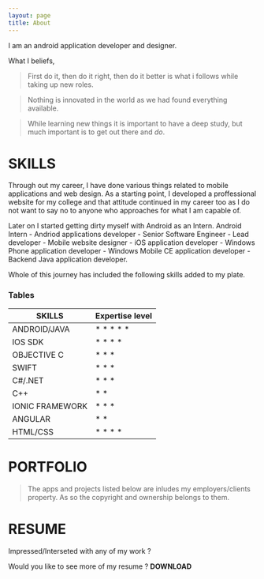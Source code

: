 ```yaml
---
layout: page
title: About
---
```

<!--<div class="profile_kartik"></div>

<style type="text/css">
.profile_kartik {
  top: 50px;
  width: 200px;
  height: 200px;
  position: absolute;
  background-image: url('/about/kartik_profile_pic.jpg');
  background-size: cover;
  display: block;
  border-radius: 100px;
  -webkit-border-radius: 100px;
  -moz-border-radius: 100px;
  border-radius: 99em;
  border: 5px solid #eee;
  box-shadow: 0 3px 2px rgba(0, 0, 0, 0.3);
}
</style>-->



I am an android application developer and designer. 

What I beliefs,

> First do it, then do it right, then do it better is what i follows while taking up new roles.

> Nothing is innovated in the world as we had found everything available.

> While learning new things it is important to have a deep study, but much important is to get out there and *do*.


# SKILLS

  Through out my career, I have done various things related to mobile applications and web design. As a starting point, I developed a proffessional website for my college and that attitude continued in my career too as I do not want to say no to anyone who approaches for what I am capable of. 
      
  Later on I started getting dirty myself with Android as an Intern. Android Intern - Andriod applications developer - Senior Software Engineer - Lead developer - Mobile website designer - iOS application developer - Windows Phone application developer - Windows Mobile CE application developer - Backend Java application developer.
      
  Whole of this journey has included the following skills added to my plate.

### Tables


<table>
  <thead>
    <tr>
      <th>SKILLS</th>
      <th>Expertise level </th>
    </tr>
  </thead>
  <tbody>
    <tr>
      <td>ANDROID/JAVA</td>
      <td>* * * * * </td>
    </tr>
    <tr>
      <td>IOS SDK</td>
      <td>* * * *</td>
    </tr>
    <tr>
      <td>OBJECTIVE C</td>
      <td>* * * </td>
    </tr>
        <tr>
      <td>SWIFT</td>
      <td>* * * </td>
    </tr>
    <tr>
      <td>C#/.NET</td>
      <td>* * *</td>
    </tr>
    <tr>
      <td>C++</td>
      <td>* * </td>
    </tr>
    <tr>
      <td>IONIC FRAMEWORK</td>
      <td>* * *</td>
    </tr>
    <tr>
      <td>ANGULAR</td>
      <td>* *</td>
    </tr>
    <tr>
      <td>HTML/CSS</td>
      <td>* * * * </td>
    </tr>
  </tbody>
</table>

#  PORTFOLIO

> The apps and projects listed below are inludes my employers/clients property. As so the copyright and ownership belongs to them.


# RESUME

Impressed/Interseted with any of my work ?

Would you like to see more of my resume ? <strong>DOWNLOAD</strong>

